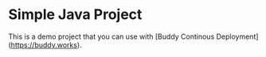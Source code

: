 # Simple Java Project
This is a demo project that you can use with [Buddy Continous Deployment] (https://buddy.works).
